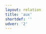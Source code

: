 ```yaml
---
layout: relation
title: 'aux'
shortdef: ''
udver: '2'
---
```

<!-- Interlanguage links updated Út zář 29 20:31:43 CEST 2020 -->
